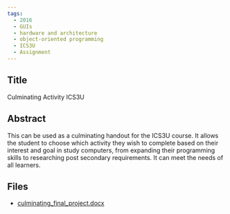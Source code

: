 ```yaml
---
tags:
  - 2016
  - GUIs
  - hardware and architecture
  - object-oriented programming
  - ICS3U
  - Assignment
---
```

    
## Title

Culminating Activity ICS3U

## Abstract

This can be used as a culminating handout for the ICS3U course.  It allows the student to choose which activity they wish to complete based on their interest and goal in study computers, from expanding their programming skills to researching post secondary requirements.  It can meet the needs of all learners.

## Files

- [culminating_final_project.docx](https://www.russellgordon.ca/acse/cemc-cse-resources/resources/2016/Rosanne_D_Angelo/culminating_final_project.docx)
